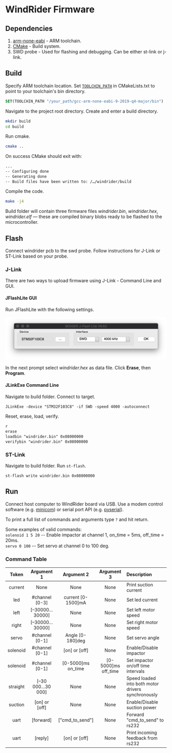 # WindRider Firmware
## Dependencies
1. [arm-none-eabi](https://developer.arm.com/tools-and-software/open-source-software/developer-tools/gnu-toolchain/gnu-rm/downloads) - ARM toolchain.
2. [CMake](https://cmake.org/download/) - Build system.
3. SWD probe - Used for flashing and debugging. Can be either st-link or j-link.

## Build
Specify ARM toolchain location. Set [`TOOLCHIN_PATH`](CMakeLists.txt#5) in CMakeLists.txt to point to your toolchain's bin directory.
```CMake
SET(TOOLCHIN_PATH "/your_path/gcc-arm-none-eabi-9-2019-q4-major/bin")
```
Navigate to the project root directory. Create and enter a build directory.
```sh
mkdir build
cd build
```
Run cmake.
```sh
cmake ..
```
On success CMake should exit with:
```
...
-- Configuring done
-- Generating done
-- Build files have been written to: /…/windrider/build
```
Compile the code.
```sh
make -j4
```
Build folder will contain three firmware files *windrider.bin*, *windrider.hex*, *windrider.elf* — these are compiled binary blobs ready to be flashed to the microcontroller.

## Flash
Connect windrider pcb to the swd probe. Follow instructions for J-Link or ST-Link based on your probe.

### J-Link
There are two ways to upload firmware using J-Link - Command Line and GUI.

#### JFlashLite GUI
Run JFlashLite with the following settings.

<img src=".readme_img/JFlashLite.png" width="600">

In the next prompt select *windrider.hex* as data file. Click **Erase**, then **Program**.
#### JLinkExe Command Line
Navigate to build folder. Connect to target.
```shell
JLinkExe -device "STM32F103C8" -if SWD -speed 4000 -autoconnect
```
Reset, erase, load, verify.
```
r
erase
loadbin "windrider.bin" 0x08000000 
verifybin "windrider.bin" 0x08000000 
```
### ST-Link
Navigate to build folder. Run `st-flash`.
```
st-flash write windrider.bin 0x08000000
```

## Run
Connect host computer to WindRider board via USB. Use a modem control software (e.g. [minicom](https://linux.die.net/man/1/minicom)) or serial port API (e.g. [pyserial](https://pyserial.readthedocs.io/en/latest)).

To print a full list of commands and arguments type `?` and hit return.

Some examples of valid commands:  
`solenoid 1 5 20` -- Enable impactor at channel 1, on_time = 5ms, off_time = 20ms.  
`servo 0 100`     -- Set servo at channel 0 to 100 deg. 

### Command Table
| Token | Argument 1 | Argument 2 | Argument 3 | Description |
|:-----:|:----------:|:----------:|:----------:|:------------|
|current| None       | None       | None       | Print suction current |
|led    |#channel [0-3]| current [0-1500]mA| None | Set led current |
|left   |[–30000…30000]| None   | None       | Set left motor speed |
|right  |[–30000…30000]| None   | None       | Set right motor speed |
|servo  |#channel [0-1]|Angle [0-180]deg| None | Set servo angle |
|solenoid|#channel [0-1]|[on] or [off]| None   | Enable/Disable impactor |
|solenoid|#channel [0-1]|[0-5000]ms on_time|[0-5000]ms off_time| Set impactor on/off time intervals|
|straight|[–30 000…30 000]| None  | None       | Speed loaded into both motor drivers synchronously|
|suction|[on] or [off]| None      | None       | Enable/Disable suction power|
|uart   | [forward] |["cmd_to_send"]| None     | Forward "cmd_to_send" to rs232|
|uart   | [reply]   |[on] or [off]| None       | Print incoming feedback from rs232|

